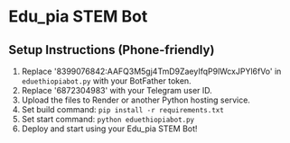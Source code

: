 # Edu_pia STEM Bot

## Setup Instructions (Phone-friendly)

1. Replace '8399076842:AAFQ3M5gj4TmD9ZaeyIfqP9lWcxJPYl6fVo' in `eduethiopiabot.py` with your BotFather token.
2. Replace '6872304983' with your Telegram user ID.
3. Upload the files to Render or another Python hosting service.
4. Set build command: `pip install -r requirements.txt`
5. Set start command: `python eduethiopiabot.py`
6. Deploy and start using your Edu_pia STEM Bot!
